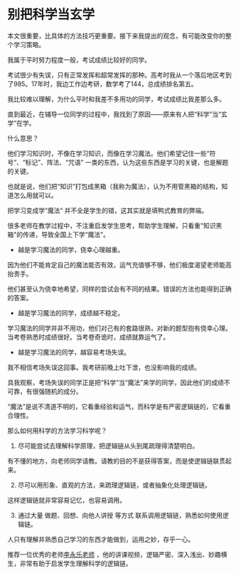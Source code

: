 # 别把科学当玄学

本文很重要，比具体的方法技巧更重要。接下来我提出的观念，有可能改变你的整个学习策略。



我属于平时努力程度一般，考试成绩比较好的同学。

考试很少有失误，只有正常发挥和超常发挥的那种。高考时我从一个落后地区考到了985。17年时，我边工作边考研，数学考了144，总成绩排名第五。

我比较难以理解，为什么平时和我差不多用功的同学，考试成绩比我差那么多。

直到最近，在辅导一位同学的过程中，我找到了原因——原来有人把“科学”当“玄学”在学。

什么意思？

他们学习知识时，不像在学习知识，而像在学习魔法。他们希望记住一些“符号”、“标记”、阵法、“咒语” 一类的东西，认为这些东西是学习的关键，也是解题的关键。

也就是说，他们把“知识”打包成黑箱（我称为魔法），认为不用管黑箱的结构，知道怎么用就可以。

把学习变成学“魔法“ 并不全是学生的错，这其实就是填鸭式教育的弊端。

很多老师在教学过程中，不注重启发学生思考，帮助学生理解，只看重"知识黑箱"的传递，导致全国上下学“魔法"。



- 越是学习魔法的同学，侥幸心理越重。

因为他们不能肯定自己的魔法能否有效，运气充值够不够，他们极度渴望老师能高抬贵手。

他们甚至认为侥幸地希望，同样的尝试会有不同的结果。错误的方法也能得到正确的答案。

- 越是学习魔法的同学，成绩越不稳定。

学习魔法的同学并非不用功，他们对己有的套路很熟，对新的题型抱有侥幸心理。当考卷熟悉时成绩很好。当考卷奇诡时，成绩就靠运气了。

- 越是学习魔法的同学，越容易考场失误。

我不相信考场失误这回事。我考研前晚上吐下泄，也没影响我的成绩。

具我观察，考场失误的同学正是把“科学”当“魔法”来学的同学，因此他们的成绩不可靠，有很强随机的成分。



“魔法”是说不清道不明的，它看重经验和运气，而科学是有严密逻辑链的，它看重合理性。



那么如何用科学的方法学习科学呢？

1. 尽可能尝试去理解科学原理，把逻辑链从头到尾疏理得清楚明白。

有不懂的地方，向老师同学请教。请教的目的不是获得答案，而是使逻辑链联贯起来。

2. 尽可以用形象、直观的方法，来疏理逻辑链，或者抽象化处理逻辑链。

这样逻辑链就非常容易记忆，也容易调用。

3. 通过大量 做题、回想、向他人讲授 等方式 联系调用逻辑链，熟悉如何使用逻辑链。

人只有理解并熟悉自己学习的东西才能做到，运用之妙，存乎一心。



推荐一位优秀的老师[李永乐老师](https://www.zhihu.com/people/lele-88-98/activities)
 ，他的讲课视频，逻辑严密、深入浅出、妙趣横生，非常有助于启发学生理解科学的逻辑链。